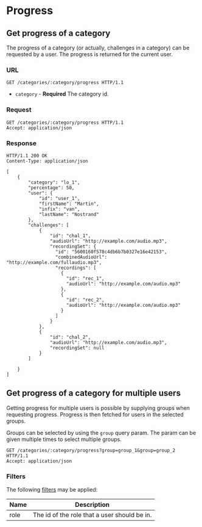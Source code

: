# Progress

## Get progress of a category

The progress of a category (or actually, challenges in a category) can be
requested by a user. The progress is returned for the current user.

### URL

```http
GET /categories/:category/progress HTTP/1.1
```

* `category` - **Required** The category id.

### Request

```http
GET /categories/:category/progress HTTP/1.1
Accept: application/json
```

### Response

```http
HTTP/1.1 200 OK
Content-Type: application/json

[
    {
        "category": "lo_1",
        "percentage": 50,
        "user": {
            "id": "user_1",
            "firstName": "Martin",
            "infix": "van",
            "lastName": "Nostrand"
        },
        "challenges": [
            {
                "id": "chal_1",
                "audioUrl": "http://example.com/audio.mp3",
                "recordingSet": {
                  "id": "5600160f578c4db6b7b0327e16e42153",
                  "combinedAudioUrl": "http://example.com/fullaudio.mp3",
                  "recordings": [
                    {
                      "id": "rec_1",
                      "audioUrl": "http://example.com/audio.mp3"
                    },
                    {
                      "id": "rec_2",
                      "audioUrl": "http://example.com/audio.mp3"
                    }
                  ]
                }
            },
            {
                "id": "chal_2",
                "audioUrl": "http://example.com/audio.mp3",
                "recordingSet": null
            }
        ]

    }
]
```


## Get progress of a category for multiple users

Getting progress for multiple users is possible by supplying groups when
requesting progress. Progress is then fetched for users in the selected groups.

Groups can be selected by using the `group` query param. The param can be given
multiple times to select multiple groups.

```http
GET /categories/:category/progress?group=group_1&group=group_2 HTTP/1.1
Accept: application/json
```

### Filters

The following [filters](filters.md) may be applied:

Name  | Description
------|------------
role  | The id of the role that a user should be in.
